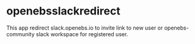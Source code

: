 # openebsslackredirect

This app redirect slack.openebs.io to invite link to new user or openebs-community slack workspace for registered user.


